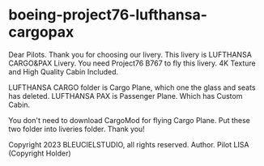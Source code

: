 # boeing-project76-lufthansa-cargopax
Dear Pilots.
Thank you for choosing our livery.
This livery is LUFTHANSA CARGO&PAX Livery.
You need Project76 B767 to fly this livery.
4K Texture and High Quality Cabin Included.

LUFTHANSA CARGO folder is Cargo Plane, which one the glass and seats has deleted.
LUFTHANSA PAX is Passenger Plane. Which has Custom Cabin.

You don't need to download CargoMod for flying Cargo Plane.
Put these two folder into liveries folder.
Thank you!

Copyright 2023 BLEUCIELSTUDIO, all rights reserved.
Author. Pilot LISA (Copyright Holder)

